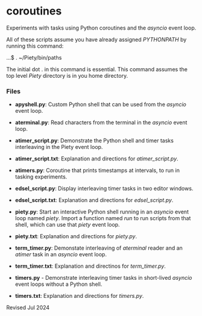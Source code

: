 
coroutines
==========

Experiments with tasks using Python coroutines and the *asyncio* event loop.

All of these scripts assume you have already assigned *PYTHONPATH* by running
this command:

   ...$ . ~/Piety/bin/paths

The initial dot . in this command is essential.  This command assumes 
the top level *Piety* directory is in you home directory.

### Files ###

- **apyshell.py**: Custom Python shell that can be used from the *asyncio* 
  event loop.
 
- **aterminal.py**: Read characters from the terminal in the *asyncio* event loop.

- **atimer_script.py**: Demonstrate the Python shell and timer tasks interleaving
  in the Piety event loop.

- **atimer_script.txt**: Explanation and directions for *atimer_script.py*.
 
- **atimers.py**: Coroutine that prints timestamps at intervals, to run
  in tasking experiments.

- **edsel_script.py**: Display interleaving timer tasks in two editor windows.

- **edsel_script.txt**: Explanation and directions for *edsel_script.py*.

- **piety.py**: Start an interactive Python shell running in an *asyncio* event loop 
  named *piety*.  Import a function named *run* to run scripts from that 
  shell, which can use that *piety* event loop.

- **piety.txt**: Explanation and directions for *piety.py*.

- **term_timer.py**: Demonstate interleaving of *aterminal* reader and 
  an *atimer* task in an *asyncio* event loop.

- **term_timer.txt**: Explanation and directinos for *term_timer.py*.

- **timers.py** - Demonstrate interleaving timer tasks in short-lived *asyncio* 
  event loops  without a Python shell.

- **timers.txt**: Explanation and directions for *timers.py*.
     
Revised Jul 2024
 
